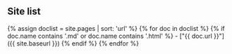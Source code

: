 ## Site list
{% assign doclist = site.pages | sort: 'url'  %}
       {% for doc in doclist %}
            {% if doc.name contains '.md' or doc.name contains '.html' %}
                - ["{{ doc.url }}"]({{ site.baseurl }})
            {% endif %}
        {% endfor %}
